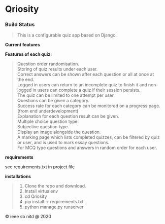 # Qriosity


### Build Status

>This is a configurable quiz app based on Django.  

**Current features**

**Features of each quiz:**

>Question order randomisation.  
Storing of quiz results under each user.  
Correct answers can be shown after each question or all at once at the end.  
Logged in users can return to an incomplete quiz to finish it and non-logged in users can complete a quiz if their session persists.  
The quiz can be limited to one attempt per user.  
Questions can be given a category.  
Success rate for each category can be monitored on a progress page.(from end underdevelopment)  
Explanation for each question result can be given.  
Multiple choice question type.  
Subjective question type.  
Display an image alongside the question.  
A marking page which lists completed quizzes, can be filtered by quiz or user, and is used to mark essay questions.  
For MCQ type questions and answers in random order for each user.  

**requirements** 

see requirements.txt in project file  

**installations**  

>1. Clone the  repo and download.
>2. Install virtualenv    
>3. cd Qriosity
>4. pip install -r requirements.txt
>5. python manage.py runserver  


&copy; ieee sb nitd @ 2020
